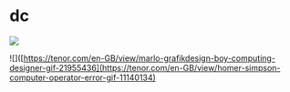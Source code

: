 # dc

![](https://media.giphy.com/media/v1.Y2lkPTc5MGI3NjExcGo1N3BwejFoemRtZGZlYmZ5bngyZnlhc3RnYTFvbzU5MmlsZnNtdSZlcD12MV9pbnRlcm5hbF9naWZfYnlfaWQmY3Q9Zw/UZQCbV4OW1mXdHJNPS/giphy.gif)

![]([https://tenor.com/en-GB/view/marlo-grafikdesign-boy-computing-designer-gif-21955436](https://tenor.com/en-GB/view/homer-simpson-computer-operator-error-gif-11140134)

